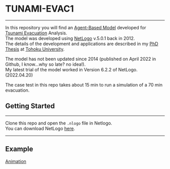 # TUNAMI-EVAC1
---
In this repository you will find an [Agent-Based Model](https://en.wikipedia.org/wiki/Agent-based_model) developed for [Tsunami Evacuation](https://link.springer.com/article/10.1007/s00024-015-1105-y) Analysis.  
The model was developed using [NetLogo](https://ccl.northwestern.edu/netlogo/) v.5.0.1 back in 2012.  
The details of the development and applications are described in my [PhD Thesis](/resources/PhD_Thesis_ErickMas.pdf) at [Tohoku University](http://www.tohoku.ac.jp/en/).  

The model has not been updated since 2014 (published on April 2022 in Github, I know...why so late? no idea!).  
My latest trial of the model worked in Version 6.2.2 of NetLogo. (2022.04.20)

The case test in this repo takes about 15 min to run a simulation of a 70 min evacuation.

## Getting Started
---
Clone this repo and open the `.nlogo` file in Netlogo.  
You can download NetLogo [here](https://ccl.northwestern.edu/netlogo/download.shtml).

---
## Example

[Animation](http://www.regid.irides.tohoku.ac.jp/erick/repository/netlogo/Model67.mp4)
